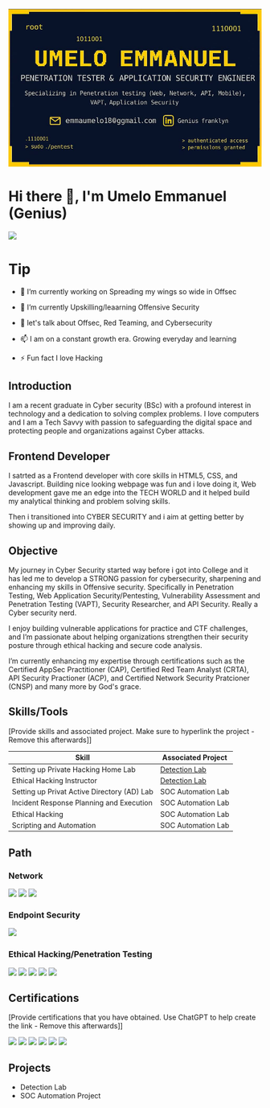 
![My Banner](https://github.com/Genius-frank001/Genius-frank001/blob/main/Banner.jpg?raw=true)

# Hi there 👋, I'm Umelo Emmanuel (Genius)

<a href="www.linkedin.com/in/genius-franklyn"><img src="https://img.shields.io/badge/-LinkedIn-0072b1?&style=for-the-badge&logo=linkedin&logoColor=white" /></a>


# Tip

* 🔭 I’m currently working on Spreading my wings so wide in Offsec

* 🌱 I’m currently Upskilling/leaarning Offensive Security

* 💬 let's talk about Offsec, Red Teaming, and Cybersecurity

* 📫 I am on a constant growth era. Growing everyday and learning

* ⚡ Fun fact I love Hacking


## Introduction
I am a recent graduate in Cyber security (BSc) with a profound interest in technology and a dedication to solving complex problems. I love computers and I am a Tech Savvy with passion to safeguarding the digital space and protecting people and organizations against Cyber attacks.

## Frontend Developer
I satrted as a Frontend developer with core skills in HTML5, CSS, and Javascript. Building nice looking webpage was fun and i love doing it, Web development gave me an edge into the TECH WORLD and it helped build my analytical thinking and problem solving skills.

Then i transitioned into CYBER SECURITY and i aim at getting better by showing up and improving daily.

## Objective

My journey in Cyber Security started way before i got into College and it has led me to develop a STRONG passion for cybersecurity, sharpening and enhancing my skills in Offensive security. Specifically in Penetration Testing, Web Application Security/Pentesting, Vulnerability Assessment and Penetration Testing (VAPT), Security Researcher, and API Security. Really a Cyber security nerd.

I enjoy building vulnerable applications for practice and CTF challenges, and I’m passionate about helping organizations strengthen their security posture through ethical hacking and secure code analysis.

I’m currently enhancing my expertise through certifications such as the Certified AppSec Practitioner (CAP), Certified Red Team Analyst (CRTA), API Security Practioner (ACP), and Certified Network Security Pratcioner (CNSP) and many more by God's grace.

## Skills/Tools
[Provide skills and associated project. Make sure to hyperlink the project - Remove this afterwards]]

| Skill                                         | Associated Project         |
|-----------------------------------------------|----------------------------|
| Setting up Private Hacking Home Lab         | <a href="https://google.com">Detection Lab</a>|
| Ethical Hacking Instructor | <a href="https://google.com">Detection Lab</a>|
| Setting up Privat Active Directory (AD) Lab         | SOC Automation Lab|
| Incident Response Planning and Execution      | SOC Automation Lab|
|    Ethical Hacking            | SOC Automation Lab|
| Scripting and Automation  | SOC Automation Lab|

## Path

### Network
<div>
    <img src="https://img.shields.io/badge/-Wireshark-1679A7?&style=for-the-badge&logo=Wireshark&logoColor=white" />
   <img src="https://img.shields.io/badge/-Cisco-1BA0D7?&style=for-the-badge&logo=Cisco&logoColor=white" />
<img src="https://img.shields.io/badge/-Network%2B-EA5252?&style=for-the-badge&logo=CompTIA&logoColor=white" />

</div>

### Endpoint Security
<div>
    <img src="https://img.shields.io/badge/-Cisco-1BA0D7?&style=for-the-badge&logo=Cisco&logoColor=white" />
</div>

### Ethical Hacking/Penetration Testing
<div>
   <img src="https://img.shields.io/badge/-Cisco-1BA0D7?&style=for-the-badge&logo=Cisco&logoColor=white" />
    <img src="https://img.shields.io/badge/-TCM%20Security%20PEH-2D2D2D?&style=for-the-badge&logoColor=white" />
  <img src="https://img.shields.io/badge/-YouTube-FF0000?&style=for-the-badge&logo=YouTube&logoColor=white" />
<img src="https://img.shields.io/badge/-Hack%20The%20Box-9FEF00?&style=for-the-badge&logo=HackTheBox&logoColor=black" />
<img src="https://img.shields.io/badge/-TryHackMe-212C42?&style=for-the-badge&logo=TryHackMe&logoColor=white" />
</div>

## Certifications
[Provide certifications that you have obtained. Use ChatGPT to help create the link - Remove this afterwards]]
<div>
<img src="https://img.shields.io/badge/-Cisco-1BA0D7?&style=for-the-badge&logo=Cisco&logoColor=white" />
<img src="https://img.shields.io/badge/-CAP-6A1B9A?&style=for-the-badge&logo=security&logoColor=white" />
<img src="https://img.shields.io/badge/-CNSP-8E24AA?&style=for-the-badge&logo=security&logoColor=white" />
<img src="https://img.shields.io/badge/-TryHackMe-212C42?&style=for-the-badge&logo=TryHackMe&logoColor=white" />
<img src="https://img.shields.io/badge/-CRTA-121212?&style=for-the-badge&logoColor=white&labelColor=121212" />
  <img src="https://img.shields.io/badge/-ACP-FDCC0D?style=for-the-badge&logoColor=#ADD8E6&color=FDCC0D&labelColor=FDCC0D" />
</div>

## Projects
- Detection Lab
- SOC Automation Project
